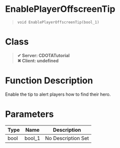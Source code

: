 # EnablePlayerOffscreenTip
> `void EnablePlayerOffscreenTip(bool_1)`
# Class
> __✔ Server: CDOTATutorial__  
> __✖ Client: undefined__  
# Function Description
Enable the tip to alert players how to find their hero.
# Parameters
Type|Name|Description
--|--|--
bool|bool_1|No Description Set
